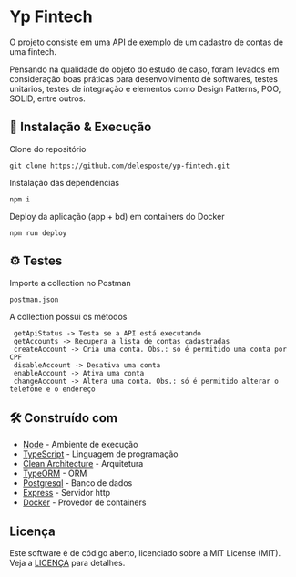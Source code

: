 # Yp Fintech

O projeto consiste em uma API de exemplo de um cadastro de contas de uma fintech.

Pensando na qualidade do objeto do estudo de caso, foram levados em consideração boas práticas para desenvolvimento de softwares, testes unitários, testes de integração e elementos como Design Patterns, POO, SOLID, entre outros.

## 🔧 Instalação & Execução

Clone do repositório
```
git clone https://github.com/delesposte/yp-fintech.git
```

Instalação das dependências
```
npm i
```

Deploy da aplicação (app + bd) em containers do Docker
```
npm run deploy
```

## ⚙️ Testes 

Importe a collection no Postman
```
postman.json
```

A collection possui os métodos
```
 getApiStatus -> Testa se a API está executando
 getAccounts -> Recupera a lista de contas cadastradas
 createAccount -> Cria uma conta. Obs.: só é permitido uma conta por CPF
 disableAccount -> Desativa uma conta
 enableAccount -> Ativa uma conta
 changeAccount -> Altera uma conta. Obs.: só é permitido alterar o telefone e o endereço
```

## 🛠️ Construído com

* [Node](https://nodejs.org/en/) - Ambiente de execução
* [TypeScript](https://www.typescriptlang.org/) - Linguagem de programação
* [Clean Architecture](https://blog.cleancoder.com/uncle-bob/2012/08/13/the-clean-architecture.html) - Arquitetura
* [TypeORM](https://typeorm.io/#/) - ORM
* [Postgresql](https://www.postgresql.org/) - Banco de dados
* [Express](https://expressjs.com/) - Servidor http
* [Docker](https://www.docker.com/) - Provedor de containers

## Licença

Este software é de código aberto, licenciado sobre a MIT License (MIT). Veja a [LICENÇA](https://github.com/controlabs/php-http-exceptions/blob/master/LICENSE) para detalhes.

